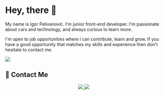 # Hey, there :wave:


My name is Igor Pelivanović. I'm junior front-end developer. I'm passionate about cars and technology, and always curious to learn more.

I'm open to job opportunities where i can contribute, learn and grow. If you have a good opportunity that matches my skills and experience then don't hesitate to contact me.

<a href="https://salesp07.github.io" target="_blank">
    <img src="https://img.shields.io/badge/Website-DC143C?style=for-the-badge&logo=medium&logoColor=white" target="_blank" />
</a>

## :iphone: Contact Me
<div align="center">
    <a href="mailto:igor.pelivanovic@gmail.com">
        <img src="https://img.shields.io/badge/Gmail-D14836?style=for-the-badge&logo=gmail&logoColor=white" />
    </a>
    <a href="https://linkedin.com/in/igor-pelivanovic-b11653264" target="_blank">
        <img src="https://img.shields.io/badge/LinkedIn-0077B5?style=for-the-badge&logo=linkedin&logoColor=white"/>
    </a>
</div>